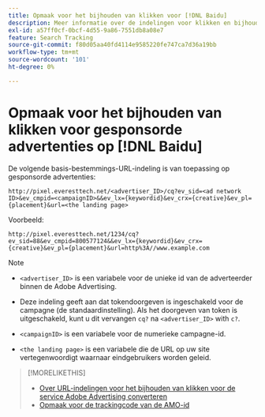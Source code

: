 ```yaml
---
title: Opmaak voor het bijhouden van klikken voor [!DNL Baidu]
description: Meer informatie over de indelingen voor klikken en bijhouden voor [!DNL Baidu] rekeningen.
exl-id: a57ff0cf-0bcf-4d55-9a86-7551db8a08e7
feature: Search Tracking
source-git-commit: f80d05aa40fd4114e9585220fe747ca7d36a19bb
workflow-type: tm+mt
source-wordcount: '101'
ht-degree: 0%

---
```


# Opmaak voor het bijhouden van klikken voor gesponsorde advertenties op [!DNL Baidu]

De volgende basis-bestemmings-URL-indeling is van toepassing op gesponsorde advertenties:

`http://pixel.everesttech.net/<advertiser_ID>/cq?ev_sid=<ad network ID>&ev_cmpid=<campaignID>&&ev_lx={keywordid}&ev_crx={creative}&ev_pl={placement}&url=<the landing page>`

Voorbeeld:

`http://pixel.everesttech.net/1234/cq?ev_sid=88&ev_cmpid=800577124&&ev_lx={keywordid}&ev_crx={creative}&ev_pl={placement}&url=http%3A//www.example.com`

>[!NOTE]
>
>* `<advertiser_ID>` is een variabele voor de unieke id van de adverteerder binnen de Adobe Advertising.
>
>* Deze indeling geeft aan dat tokendoorgeven is ingeschakeld voor de campagne (de standaardinstelling). Als het doorgeven van token is uitgeschakeld, kunt u dit vervangen `cq?` na `<advertiser_ID>` with `c?`.
>
>* `<campaignID>` is een variabele voor de numerieke campagne-id.
>
>* `<the landing page>` is een variabele die de URL op uw site vertegenwoordigt waarnaar eindgebruikers worden geleid.

>[!MORELIKETHIS]
>
>* [Over URL-indelingen voor het bijhouden van klikken voor de service Adobe Advertising converteren](formats-click-tracking-about.md)
>* [Opmaak voor de trackingcode van de AMO-id](skwcid-tracking-parameter.md)

